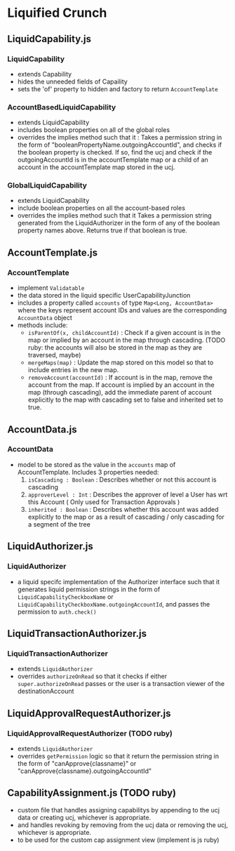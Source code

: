 # Liquified Crunch

## LiquidCapability.js

### LiquidCapability
- extends Capability 
- hides the unneeded fields of Capaility 
- sets the 'of' property to hidden and factory to return `AccountTemplate`

### AccountBasedLiquidCapability
- extends LiquidCapability
- includes boolean properties on all of the global roles 
- overrides the implies method such that it :
    Takes a permission string in the form of "booleanPropertyName.outgoingAccountId", and 
    checks if the boolean property is checked.
    If so, find the ucj and check if the outgoingAccountId is in the accountTemplate map or a child of
    an account in the accountTemplate map stored in the ucj.

### GlobalLiquidCapability
- extends LiquidCapability
- include boolean properties on all the account-based roles
- overrides the implies method such that it 
    Takes a permission string generated from the LiquidAuthorizer in the form of any of the boolean property names above.
    Returns true if that boolean is true.

## AccountTemplate.js

### AccountTemplate
- implement `Validatable`
- the data stored in the liquid specific UserCapabilityJunction
- includes a property called `accounts` of type `Map<Long, AccountData>` where the keys represent account IDs and values are the corresponding `AccountData` object
- methods include: 
  - `isParentOf(x, childAccountId)` : Check if a given account is in the map or implied by an account in the map through cascading. (TODO ruby: the accounts will also be stored in the map as they are traversed, maybe)
  - `mergeMaps(map)` : Update the map stored on this model so that to include entries in the new map.
  - `removeAccount(accountId)` : If account is in the map, remove the account from the map. If account is implied by an account in the map (through cascading), add the immediate parent of account explicitly to the map with cascading set to false and inherited set to true. 
      
## AccountData.js

### AccountData
- model to be stored as the value in the `accounts` map of AccountTemplate. Includes 3 properties needed:
  1. `isCascading : Boolean` : Describes whether or not this account is cascading
  2. `approverLevel : Int` : Describes the approver of level a User has wrt this Account ( Only used for Transaction Approvals )
  3. `inherited : Boolean` : Describes whether this account was added explicitly to the map or as a result of cascading / only cascading for a segment of the tree

## LiquidAuthorizer.js

### LiquidAuthorizer
- a liquid specifc implementation of the Authorizer interface such that it generates liquid permission strings in the form of `LiquidCapabilityCheckboxName` or `LiquidCapabilityCheckboxName.outgoingAccountId`, and passes the permission to `auth.check()`

## LiquidTransactionAuthorizer.js

### LiquidTransactionAuthorizer
- extends `LiquidAuthorizer`
- overrides `authorizeOnRead` so that it checks if either `super.authorizeOnRead` passes or the user is a transaction viewer of the destinationAccount

## LiquidApprovalRequestAuthorizer.js

### LiquidApprovalRequestAuthorizer (TODO ruby)
- extends `LiquidAuthorizer`
- overrides `getPermission` logic so that it return the permission string in the form of "canApprove{classname}" or "canApprove{classname}.outgoingAccountId"

## CapabilityAssignment.js (TODO ruby)
- custom file that handles assigning capabilitys by appending to the ucj data or creating ucj, whichever is appropriate.
- and handles revoking by removing from the ucj data or removing the ucj, whichever is appropriate.
- to be used for the custom cap assignment view (implement is js ruby)


